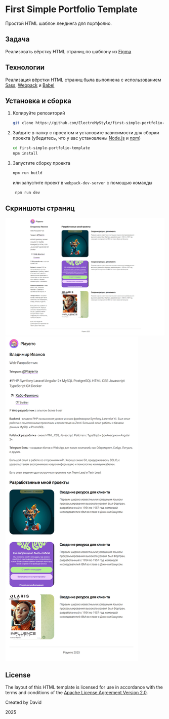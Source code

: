 # First Simple Portfolio Template
Простой HTML шаблон лендинга для портфолио.

## Задача
Реализовать вёрстку HTML страниц по шаблону из [Figma](https://www.figma.com/design/2lhxU7DlX60VtPFBSEQNfl/Dev?node-id=18-3&t=Mfi8O84tjuqydCCF-0)

## Технологии
Реализация вёрстки HTML страниц была выполнена с использованием [Sass](https://sass-lang.com/), [Webpack](https://webpack.js.org/) и [Babel](https://babeljs.io/)

## Установка и сборка
1. Копируйте репозиторий
    ```bash
    git clone https://github.com/ElectroMyStyle/first-simple-portfolio-template.git
    ```
2. Зайдите в папку с проектом и установите зависимости для сборки проекта (убедитесь, что у вас установлены [Node.js](https://nodejs.org/en/download/) и [npm](https://www.npmjs.com/get-npm))
    ```bash
    cd first-simple-portfolio-template
    npm install
   ```
3. Запустите сборку проекта
    ```bash
    npm run build
   ```
    или запустите проект в `webpack-dev-server` с помощью команды
   ```bash
    npm run dev
   ```

## Скриншоты страниц
![Desktop](https://raw.githubusercontent.com/ElectroMyStyle/first-simple-portfolio-template/refs/heads/main/screenshoots/Desktop-full-width-1920px.png)
![Phablet](https://raw.githubusercontent.com/ElectroMyStyle/first-simple-portfolio-template/refs/heads/main/screenshoots/Phablet-iPad-Mini-full-width-768px.png)

## License
The layout of this HTML template is licensed for use in accordance with the terms and conditions of the [Apache License Agreement Version 2.0](https://github.com/ElectroMyStyle/first-simple-portfolio-template/blob/main/LICENSE).

Created by David

2025
